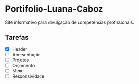 # Portifolio-Luana-Caboz

Site informativo para divulgação de competências profissionais.

## Tarefas

- [x] Header
- [ ] Apresentação
- [ ] Projetos
- [ ] Orçamento
- [ ] Menu
- [ ] Responsividade
